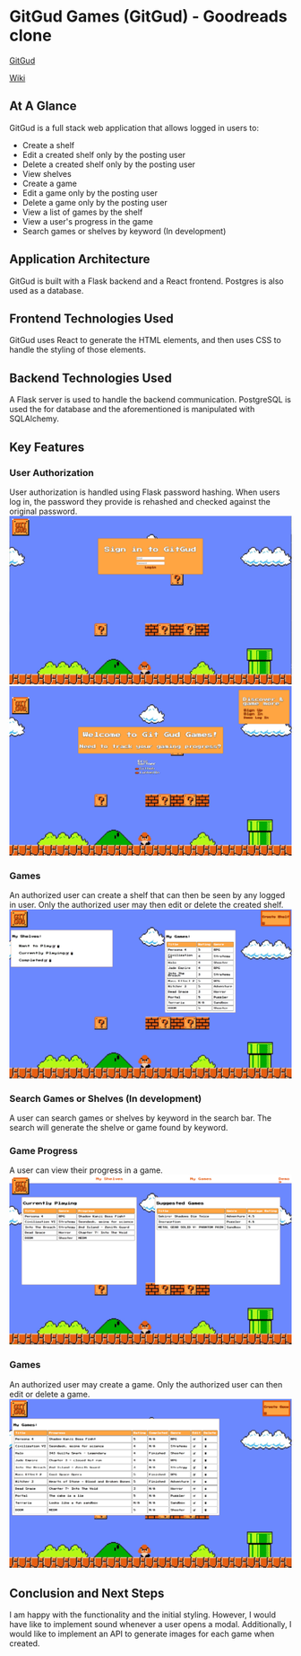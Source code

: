 # GitGud Games (GitGud) - Goodreads clone
[GitGud](https://git-gud-games-capstone.herokuapp.com/)

[Wiki](https://github.com/EricGartner47/GitGudGames/wiki)

## At A Glance
GitGud is a full stack web application that allows logged in users to:
 - Create a shelf
 - Edit a created shelf only by the posting user
 - Delete a created shelf only by the posting user
 - View shelves
 - Create a game
 - Edit a game only by the posting user
 - Delete a game only by the posting user
 - View a list of games by the shelf
 - View a user's progress in the game
 - Search games or shelves by keyword (In development)

## Application Architecture
GitGud is built with a Flask backend and a React frontend. Postgres is also used as a database.

## Frontend Technologies Used
GitGud uses React to generate the HTML elements, and then uses CSS to handle the styling of those elements.

## Backend Technologies Used
A Flask server is used to handle the backend communication. PostgreSQL is used the for database and the aforementioned is manipulated with SQLAlchemy.

## Key Features
### User Authorization
User authorization is handled using Flask password hashing. When users log in, the password they provide is rehashed and checked against the original password.
![Log In Page](https://github.com/EricGartner47/GitGudGames/blob/main/planning/Login_page-app.png)
![Splash Page](https://github.com/EricGartner47/GitGudGames/blob/main/planning/splash_page-app.png)

### Games
An authorized user can create a shelf that can then be seen by any logged in user. Only the authorized user may then edit or delete the created shelf.
![Shelves](https://github.com/EricGartner47/GitGudGames/blob/main/planning/shelf_page-app.png)

### Search Games or Shelves (In development)
A user can search games or shelves by keyword in the search bar. The search will generate the shelve or game found by keyword.


### Game Progress
A user can view their progress in a game.
![Game Progress](https://github.com/EricGartner47/GitGudGames/blob/main/planning/home_page-app.png)

### Games
An authorized user may create a game. Only the authorized user can then edit or delete a game.
![Games](https://github.com/EricGartner47/GitGudGames/blob/main/planning/game_page-app.png)

## Conclusion and Next Steps
I am happy with the functionality and the initial styling. However, I would have like to implement sound whenever a user opens a modal. Additionally, I would like to implement an API to generate images for each game when created. 
